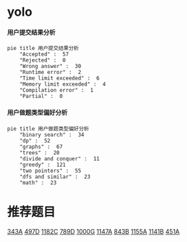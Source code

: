 # yolo

<!-- tabs:start -->



#### **用户提交结果分析**

```mermaid
pie title 用户提交结果分析
    "Accepted" :  57
    "Rejected" :  0
    "Wrong answer" :  30
    "Runtime error" :  2
    "Time limit exceeded" :  6
    "Memory limit exceeded" :  4
    "Compilation error" :  1
    "Partial" :  0
```

#### **用户做题类型偏好分析**

```mermaid
pie title 用户做题类型偏好分析
    "binary search" :  34
    "dp" :  52
    "graphs" :  67
    "trees" :  20
    "divide and conquer" :  11
    "greedy" :  121
    "two pointers" :  55
    "dfs and similar" :  23
    "math" :  23
```



<!-- tabs:end -->
# 推荐题目
[343A](https://codeforces.com/contest/343/problem/A)
[497D](https://codeforces.com/contest/497/problem/D)
[1182C](https://codeforces.com/contest/1182/problem/C)
[789D](https://codeforces.com/contest/789/problem/D)
[1000G](https://codeforces.com/contest/1000/problem/G)
[1147A](https://codeforces.com/contest/1147/problem/A)
[843B](https://codeforces.com/contest/843/problem/B)
[1155A](https://codeforces.com/contest/1155/problem/A)
[1141B](https://codeforces.com/contest/1141/problem/B)
[451A](https://codeforces.com/contest/451/problem/A)
